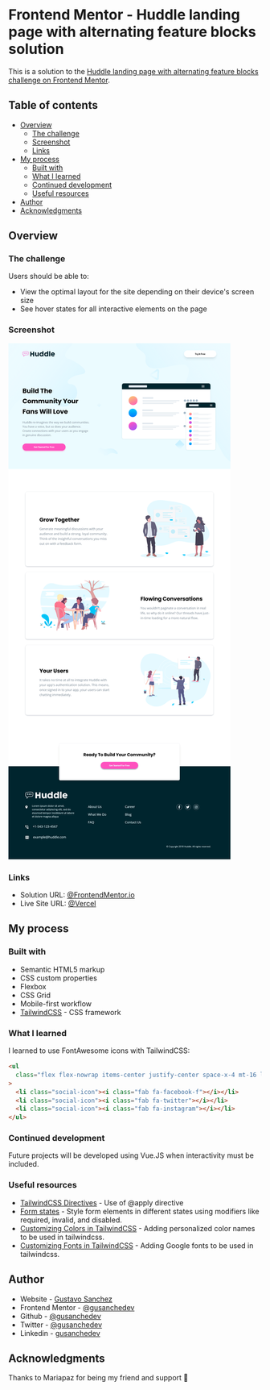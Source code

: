# Frontend Mentor - Huddle landing page with alternating feature blocks solution

This is a solution to the [Huddle landing page with alternating feature blocks challenge on Frontend Mentor](https://www.frontendmentor.io/challenges/huddle-landing-page-with-alternating-feature-blocks-5ca5f5981e82137ec91a5100).

## Table of contents

- [Overview](#overview)
  - [The challenge](#the-challenge)
  - [Screenshot](#screenshot)
  - [Links](#links)
- [My process](#my-process)
  - [Built with](#built-with)
  - [What I learned](#what-i-learned)
  - [Continued development](#continued-development)
  - [Useful resources](#useful-resources)
- [Author](#author)
- [Acknowledgments](#acknowledgments)

## Overview

### The challenge

Users should be able to:

- View the optimal layout for the site depending on their device's screen size
- See hover states for all interactive elements on the page

### Screenshot

![](images/ScreenshotHuddle2.png)

### Links

- Solution URL: [@FrontendMentor.io](https://www.frontendmentor.io/solutions/huddle-landing-page-with-alternating-feature-blocks-with-tailwindcss-a4J9LRiOp)
- Live Site URL: [@Vercel](https://prj-15-huddle-landing-page-with-alternating-feature-blocks.vercel.app/)

## My process

### Built with

- Semantic HTML5 markup
- CSS custom properties
- Flexbox
- CSS Grid
- Mobile-first workflow
- [TailwindCSS](https://tailwindcss.com/) - CSS framework

### What I learned

I learned to use FontAwesome icons with TailwindCSS:

```html
<ul
  class="flex flex-nowrap items-center justify-center space-x-4 mt-16 lg:basis-1/3 lg:mt-0"
>
  <li class="social-icon"><i class="fab fa-facebook-f"></i></li>
  <li class="social-icon"><i class="fab fa-twitter"></i></li>
  <li class="social-icon"><i class="fab fa-instagram"></i></li>
</ul>
```

### Continued development

Future projects will be developed using Vue.JS when interactivity must be included.

### Useful resources

- [TailwindCSS Directives](https://tailwindcss.com/docs/functions-and-directives) - Use of @apply directive
- [Form states](https://tailwindcss.com/docs/hover-focus-and-other-states#form-states) - Style form elements in different states using modifiers like required, invalid, and disabled.
- [Customizing Colors in TailwindCSS](https://tailwindcss.com/docs/customizing-colors) - Adding personalized color names to be used in tailwindcss.
- [Customizing Fonts in TailwindCSS](https://tailwindcss.com/docs/font-family#using-custom-values) - Adding Google fonts to be used in tailwindcss.

## Author

- Website - [Gustavo Sanchez](https://www.gusanche.dev)
- Frontend Mentor - [@gusanchedev](https://www.frontendmentor.io/profile/gusanchedev)
- Github - [@gusanchedev](https://www.github.com/gusanchedev)
- Twitter - [@gusanchedev](https://www.twitter.com/gusanchedev)
- Linkedin - [gusanchedev](https://www.linkedin.com/in/gusanchedev/)

## Acknowledgments

Thanks to Mariapaz for being my friend and support 💙
